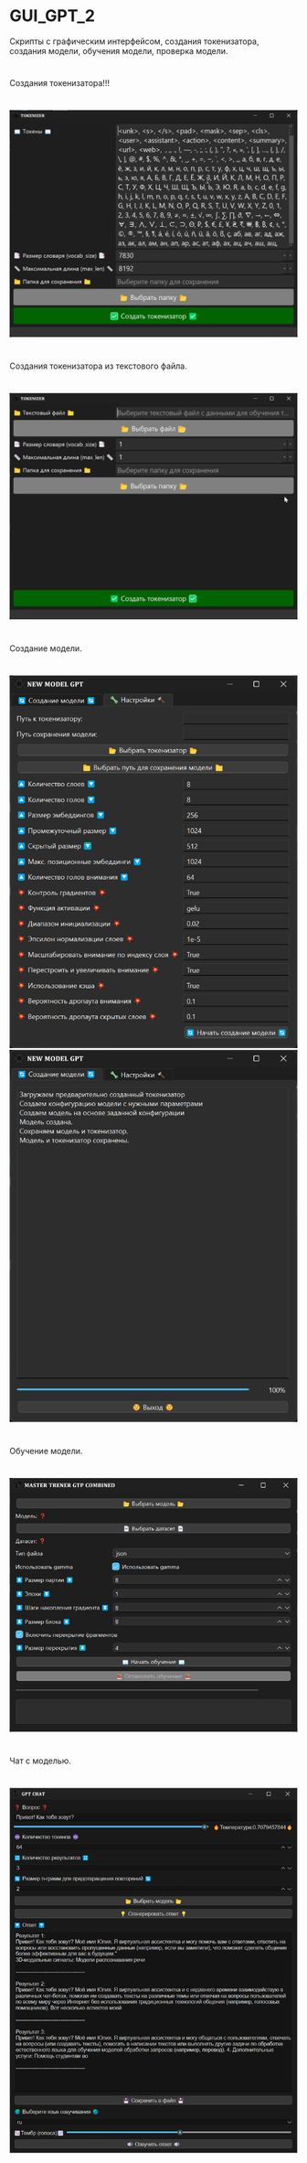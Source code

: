 # GUI_GPT_2
Скрипты с графическим интерфейсом, создания токенизатора, создания модели, обучения модели, проверка модели.
#
Создания токенизатора!!!
#
![Создания токенизатора!!!](python_ce7zdieZVh.png)
#
Создания токенизатора из текстового файла.
#
![Создания токенизатора из текстового файла.](python_xwNgtKXgpN.png)
#
Создание модели.
#
![Создание модели.](pythonw_vukd8f4YTz.png)
![Создание модели.](pythonw_7jJC93BJ3O.png)
#
Обучение модели.
#
![Обучение модели.](pythonw_y7aEZgCvZq.png)
#
Чат с моделью.
#
![Чат с моделью.](pythonw_F5R8tLkjFk.png)





